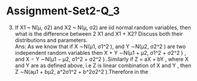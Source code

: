 # Assignment-Set2-Q_3
3.	If X1 ~ N(μ, σ2) and X2 ~ N(μ, σ2) are iid normal random variables, then what is the difference between 2 X1 and X1 + X2? 
Discuss both their distributions and parameters.   
Ans: As we know that if  X ∼N(μ1, σ1^2 ), and  Y ∼N(μ2, σ2^2 ) are two independent  random variables then   X + Y ∼N(μ1 + μ2, σ1^2 + σ2^2 ) , and   X − Y ∼N(μ1 − μ2, σ1^2 + σ2^2 ) .Similarly if  Z = aX + bY , where X and Y are as defined above, i.e Z is linear combination of X and Y , then Z ∼N(aμ1 + bμ2, a^2σ1^2 + b^2σ2^2 ).Therefore in the 
